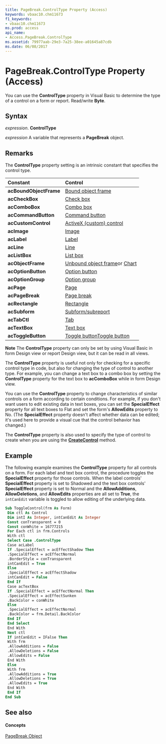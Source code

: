```yaml
---
title: PageBreak.ControlType Property (Access)
keywords: vbaac10.chm11673
f1_keywords:
- vbaac10.chm11673
ms.prod: access
api_name:
- Access.PageBreak.ControlType
ms.assetid: 79977aab-29e3-7a25-38ee-a01645a87cdb
ms.date: 06/08/2017
---
```



# PageBreak.ControlType Property (Access)

You can use the **ControlType** property in Visual Basic to determine the type of a control on a form or report. Read/write **Byte**.


## Syntax

 _expression_. **ControlType**

 _expression_ A variable that represents a **PageBreak** object.


## Remarks

The **ControlType** property setting is an intrinsic constant that specifies the control type.



|**Constant**|**Control**|
|:-----|:-----|
|**acBoundObjectFrame**|[Bound object frame](bound-object-frame-control.md)|
|**acCheckBox**|[Check box](check-box-control.md)|
|**acComboBox**|[Combo box](combo-box-control.md)|
|**acCommandButton**|[Command button](command-button-control.md)|
|**acCustomControl**|[ActiveX (custom) control](activex-control.md)|
|**acImage**|[Image](image-control-misc.md)|
|**acLabel**|[Label](label-control-access.md)|
|**acLine**|[Line](line-control.md)|
|**acListBox**|[List box](list-box-control.md)|
|**acObjectFrame**|[Unbound object frame](unbound-object-frame-control.md)or [Chart](chart-control.md)|
|**acOptionButton**|[Option button](option-button-control.md)|
|**acOptionGroup**|[Option group](option-group-control.md)|
|**acPage**|[Page](page.md)|
|**acPageBreak**|[Page break](page-break-control.md)|
|**acRectangle**|[Rectangle](rectangle-control.md)|
|**acSubform**|[Subform/subreport](subform-subreport-control.md)|
|**acTabCtl**|[Tab](tab-control.md)|
|**acTextBox**|[Text box](text-box-control.md)|
|**acToggleButton**|[Toggle button](toggle-button-control.md)[Toggle button](toggle-button-control.md)|

 **Note**  The **ControlType** property can only be set by using Visual Basic in form Design view or report Design view, but it can be read in all views.

The **ControlType** property is useful not only for checking for a specific control type in code, but also for changing the type of control to another type. For example, you can change a text box to a combo box by setting the **ControlType** property for the text box to **acComboBox** while in form Design view.

You can use the **ControlType** property to change characteristics of similar controls on a form according to certain conditions. For example, if you don't want users to edit existing data in text boxes, you can set the **SpecialEffect** property for all text boxes to Flat and set the form's **AllowEdits** property to No. (The **SpecialEffect** property doesn't affect whether data can be edited; it's used here to provide a visual cue that the control behavior has changed.)

The **ControlType** property is also used to specify the type of control to create when you are using the **[CreateControl](application-createcontrol-method-access.md)** method.


## Example

The following example examines the **ControlType** property for all controls on a form. For each label and text box control, the procedure toggles the **SpecialEffect** property for those controls. When the label controls' **SpecialEffect** property is set to Shadowed and the text box controls' **SpecialEffect** property is set to Normal and the **AllowAdditions**, **AllowDeletions**, and **AllowEdits** properties are all set to **True**, the `intCanEdit` variable is toggled to allow editing of the underlying data.


```vb
Sub ToggleControl(frm As Form) 
 Dim ctl As Control 
 Dim intI As Integer, intCanEdit As Integer 
 Const conTransparent = 0 
 Const conWhite = 16777215 
 For Each ctl in frm.Controls 
 With ctl 
 Select Case .ControlType 
 Case acLabel 
 If .SpecialEffect = acEffectShadow Then 
 .SpecialEffect = acEffectNormal 
 .BorderStyle = conTransparent 
 intCanEdit = True 
 Else 
 .SpecialEffect = acEffectShadow 
 intCanEdit = False 
 End If 
 Case acTextBox 
 If .SpecialEffect = acEffectNormal Then 
 .SpecialEffect = acEffectSunken 
 .BackColor = conWhite 
 Else 
 .SpecialEffect = acEffectNormal 
 .BackColor = frm.Detail.BackColor 
 End If 
 End Select 
 End With 
 Next ctl 
 If intCanEdit = IFalse Then 
 With frm 
 .AllowAdditions = False 
 .AllowDeletions = False 
 .AllowEdits = False 
 End With 
 Else 
 With frm 
 .AllowAdditions = True 
 .AllowDeletions = True 
 .AllowEdits = True 
 End With 
 End If 
End Sub
```


## See also


#### Concepts


[PageBreak Object](pagebreak-object-access.md)

